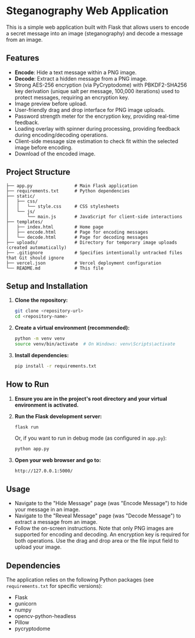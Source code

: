 # Steganography Web Application

This is a simple web application built with Flask that allows users to encode a secret message into an image (steganography) and decode a message from an image.

## Features

*   **Encode**: Hide a text message within a PNG image.
*   **Decode**: Extract a hidden message from a PNG image.
*   Strong AES-256 encryption (via PyCryptodome) with PBKDF2-SHA256 key derivation (unique salt per message, 100,000 iterations) used to protect messages, requiring an encryption key.
*   Image preview before upload.
*   User-friendly drag and drop interface for PNG image uploads.
*   Password strength meter for the encryption key, providing real-time feedback.
*   Loading overlay with spinner during processing, providing feedback during encoding/decoding operations.
*   Client-side message size estimation to check fit within the selected image before encoding.
*   Download of the encoded image.

## Project Structure

```
├── app.py                # Main Flask application
├── requirements.txt      # Python dependencies
├── static/
│   ├── css/
│   │   └── style.css     # CSS stylesheets
│   └── js/
│       └── main.js       # JavaScript for client-side interactions
├── templates/
│   ├── index.html        # Home page
│   ├── encode.html       # Page for encoding messages
│   └── decode.html       # Page for decoding messages
├── uploads/              # Directory for temporary image uploads (created automatically)
├── .gitignore            # Specifies intentionally untracked files that Git should ignore
├── vercel.json           # Vercel deployment configuration
└── README.md             # This file
```

## Setup and Installation

1.  **Clone the repository:**
    ```bash
    git clone <repository-url>
    cd <repository-name>
    ```

2.  **Create a virtual environment (recommended):**
    ```bash
    python -m venv venv
    source venv/bin/activate  # On Windows: venv\Scripts\activate
    ```

3.  **Install dependencies:**
    ```bash
    pip install -r requirements.txt
    ```

## How to Run

1.  **Ensure you are in the project's root directory and your virtual environment is activated.**

2.  **Run the Flask development server:**
    ```bash
    flask run
    ```
    Or, if you want to run in debug mode (as configured in `app.py`):
    ```bash
    python app.py
    ```

3.  **Open your web browser and go to:**
    ```
    http://127.0.0.1:5000/
    ```

## Usage

*   Navigate to the "Hide Message" page (was "Encode Message") to hide your message in an image.
*   Navigate to the "Reveal Message" page (was "Decode Message") to extract a message from an image.
*   Follow the on-screen instructions. Note that only PNG images are supported for encoding and decoding. An encryption key is required for both operations. Use the drag and drop area or the file input field to upload your image.

## Dependencies

The application relies on the following Python packages (see `requirements.txt` for specific versions):

*   Flask
*   gunicorn
*   numpy
*   opencv-python-headless
*   Pillow
*   pycryptodome

